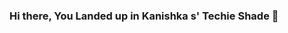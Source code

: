 ### Hi there, You Landed up in Kanishka s' Techie Shade 👋

<!--
**kanishkakataria/kanishkakataria** is a ✨ _special_ ✨ repository because its `README.md` (this file) appears on your GitHub profile.
![](https://cdn.hackernoon.com/images/ckxz-5-f-75-v-00-z-00-as-638-qw-6-ofc.jpg)
Here are some ideas to get you started:

- 🔭 I’m currently working on ...
- 🌱 I’m currently learning ...
- 👯 I’m looking to collaborate on ...
- 🤔 I’m looking for help with ...
- 💬 Ask me about ...
- 📫 How to reach me: ...
- 😄 Pronouns: ...
- ⚡ Fun fact: ...
-->
